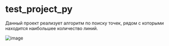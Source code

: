# test_project_py
Данный проект реализует алгоритм по поиску точек, рядом с которыми находится наибольшее количество линий.

![image](https://user-images.githubusercontent.com/32670810/173385327-edc18ac0-444a-4552-9d08-e89ef9aff065.png)

